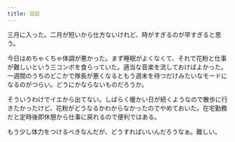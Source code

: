 ```yaml
---
title: 日記
---
```


三月に入った。二月が短いから仕方ないけれど、時がすぎるのが早すぎると思う。

今日はめちゃくちゃ体調が悪かった。まず睡眠がよくなくて、それで花粉と仕事が難しいという三コンボを食らっていた。適当な音楽を流しておけばよかった。一週間のうちのどこかで隊長が悪くなるともう週末を待つだけみたいなモードになるのがつらい。どうにかならないものだろうか。

そういうわけでイエから出てない。しばらく暖かい日が続くようなので散歩に行きたかったけど、花粉がどうなるかわからなかったのでやめておいた。在宅勤務だと定時後即休憩から仕事に戻れるので便利ではある。

もう少し体力をつけるべきなんだが、どうすればいいんだろうなぁ。難しい。